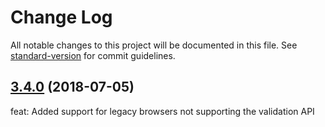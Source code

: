 # Change Log

All notable changes to this project will be documented in this file. See [standard-version](https://github.com/conventional-changelog/standard-version) for commit guidelines.

<a name="3.4.0"></a>

## [3.4.0](https://github.com/FelixRilling/okjs/compare/v3.3.2...v3.4.0) (2018-07-05)

feat: Added support for legacy browsers not supporting the validation API
